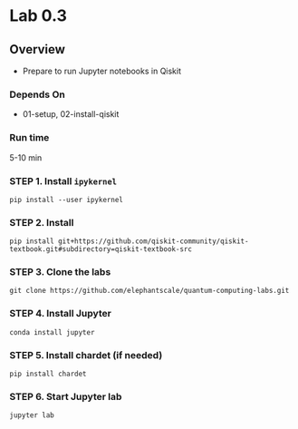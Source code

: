 # Lab 0.3

## Overview

* Prepare to run Jupyter notebooks in Qiskit

### Depends On

* 01-setup, 02-install-qiskit

### Run time

5-10 min

### STEP 1. Install `ipykernel`

```shell
pip install --user ipykernel
```

### STEP 2. Install 

```shell
pip install git+https://github.com/qiskit-community/qiskit-textbook.git#subdirectory=qiskit-textbook-src
```

### STEP 3. Clone the labs

```
git clone https://github.com/elephantscale/quantum-computing-labs.git
```

### STEP 4. Install Jupyter

```
conda install jupyter
```

### STEP 5. Install chardet (if needed)

```shell
pip install chardet
```

### STEP 6. Start Jupyter lab

```shell
jupyter lab
```
